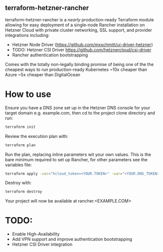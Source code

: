 ## terraform-hetzner-rancher

terraform-hetzner-rancher is a *nearly* production-ready Terraform module allowing for easy deployment of a single-node Rancher installation
on Hetzner Cloud with private cluster networking, SSL support, and provider integrations including:
* Hetzner Node Driver (https://github.com/mxschmitt/ui-driver-hetzner)
* TODO: Hetzner CSI Driver https://github.com/hetznercloud/csi-driver
* Rancher authentication bootstrapping

Comes with the totally non-legally binding promise of being one of the the cheapest ways to run production-ready Kubernetes
~10x cheaper than Azure
~5x cheaper than DigitalOcean

# How to use
Ensure you have a DNS zone set up in the Hetzner DNS console for your target domain e.g. example.com, then cd to the project
clone directory and run:
```bash
terraform init
```
Review the execution plan with:
```bash
terraform plan
```
Run the plan, replacing inline parameters wit your own values. This is the bare minimum required to set up Rancher, for other parameters see the variables file:
```bash
terraform apply -var="hcloud_token=<YOUR.TOKEN>" -var="<YOUR.DNS_TOKEN>" -var="dns_zone=<EXAMPLE.COM>" -var="rancher_host_name=rancher" -var="enable_backups=true"
```
Destroy with:
```bash
terraform destroy
```

Your project will now be available at rancher.<EXAMPLE.COM>

# TODO:
* Enable High-Availability
* Add VPN support and improve authentication bootstrapping
* Hetzner CSI Driver integration



